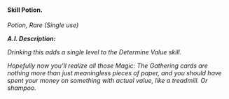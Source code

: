 #### Skill Potion.
*Potion, Rare (Single use)*

***A.I. Description:***

_Drinking this adds a single level to the Determine Value skill._

_Hopefully now you’ll realize all those Magic: The Gathering cards are nothing more than just meaningless pieces of paper, and you should have spent your money on something with actual value, like a treadmill. Or shampoo._
